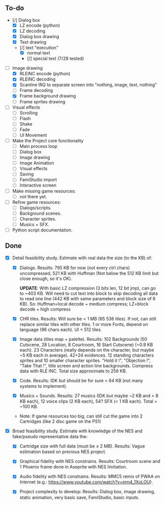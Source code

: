 ## To-do

- [/] Dialog box
  - [X] LZ encode (python)
  - [X] LZ decoding
  - [X] Dialog box drawing
  - [X] Text drawing
  - [/] text "execution"
    - [X] normal text
    - [/] special text (7/28 tested)
- [ ] Image drawing
  - [X] RLEINC encode (python)
  - [X] RLEINC decoding
  - [X] Scanline IRQ to separate screen into "nothing, image, text, nothing"
  - [ ] Frame decoding
  - [X] Frame background drawing
  - [ ] Frame sprites drawing
- [ ] Visual effects
  - [ ] Scrolling
  - [ ] Flash
  - [ ] Shake
  - [ ] Fade
  - [ ] UI Movement
- [ ] Make the Project core functionality
  - [ ] Main process loop
  - [ ] Dialog box
  - [ ] Image drawing
  - [ ] Image Animation
  - [ ] Visual effects
  - [ ] Saving
  - [ ] FamiStudio import
  - [ ] Interactive screen
- [ ] Make missing game resources:
  - [ ] not there yet.
- [ ] Refine game resources:
  - [ ] Dialogs/scripts.
  - [ ] Background scenes.
  - [ ] Character sprites.
  - [ ] Musics + SFX.
- [ ] Python script documentation.

## Done

- [X] Detail feasibility study. Estimate with real data the size (to the KB) of:

  - [X] Dialogs.
        Results: 795 KB for now (not every ctrl chars) uncompressed, 521 KB with Huffman
        (Not below the 512 KB limit but close enough, so it's OK).

      **UPDATE**: With basic LZ compression (3 bits len, 12 bit jmp), can go to ~403 KB.
      Will need to cut text into block to skip decoding all data to read one line (442 KB with same parameters and block size of 8 KB).
      So: Huffman=local decode + medium compress; LZ=block decode + high compress

  - [X] CHR tiles.
        Results: Will sure be < 1 MB (65 536 tiles). If not, can still replace similar tiles with other tiles.
                 1 or more Fonts, depend on language (96 chars each). UI < 512 tiles.

  - [X] Image data (tiles map + palette).
        Results: 102 Backgrounds (50 Cutscene, 28 Location, 8 Courtroom, 16 Start Cutscene) (~0.9 KB each).
        23 Characters (really depends on the character, but maybe ~5 KB each in average).
        42+24 evidences. 12 standing characters sprites and 10 smaller character sprites.
        "Hold it !", "Objection !", "Take That !", title screen and action line backgrounds.
        Compress data with RLE INC.
        Total size approximate to 256 KB.

  - [X] Code.
        Results: IDK but should be for sure < 64 KB (not many systems to implement).

  - [X] Musics + Sounds.
        Results: 27 musics (IDK but maybe ~2 KB and < 8 KB each), 12 voice clips (2 KB each), 54? SFX (< 1 KB each). Total = ~100 KB.

  - Note: If game resources too big, can still cut the game into 2 Cartridges (like 2 disc game on the PS1)

- [X] Broad feasibility study. Estimate with knowledge of the NES and fake/pseudo representative data the:

  - [X] Cartridge size with full data (must be ≤ 2 MB).
        Results: Vague estimation based on previous NES project.

  - [X] Graphical fidelity with NES constrains.
        Results: Courtroom scene and 1 Phoenix frame done in Aseprite with NES limitation.

  - [X] Audio fidelity with NES constrains.
        Results: MMC5 remix of PWAA on Internet (e.g.: https://www.youtube.com/watch?v=ejm4_1XoLOU).

  - [X] Project complexity to develop:
        Results: Dialog box, image drawing, static animation, very basic save, FamiStudio, basic inputs.
